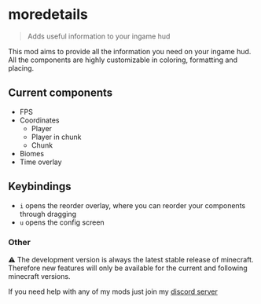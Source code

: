 # moredetails

> Adds useful information to your ingame hud

This mod aims to provide all the information you need on your ingame hud.
All the components are highly customizable in coloring, formatting and placing.

## Current components

- FPS
- Coordinates
    - Player
    - Player in chunk
    - Chunk
- Biomes
- Time overlay

## Keybindings

- `i` opens the reorder overlay, where you can reorder your components through dragging
- `u` opens the config screen

### Other
⚠️ The development version is always the latest stable release of minecraft. 
Therefore new features will only be available for the current and following minecraft versions.

If you need help with any of my mods just join my [discord server](https://nyon.dev/discord)
